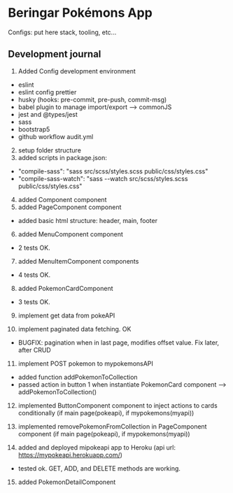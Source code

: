 # Beringar Pokémons App

Configs: put here stack, tooling, etc...

## Development journal

1. Added Config development environment

- eslint
- eslint config prettier
- husky (hooks: pre-commit, pre-push, commit-msg)
- babel plugin to manage import/export --> commonJS
- jest and @types/jest
- sass
- bootstrap5
- github workflow audit.yml

2. setup folder structure
3. added scripts in package.json:

- "compile-sass": "sass src/scss/styles.scss public/css/styles.css"
- "compile-sass-watch": "sass --watch src/scss/styles.scss public/css/styles.css"

4. added Component component
5. added PageComponent component

- added basic html structure: header, main, footer

6. added MenuComponent component

- 2 tests OK.

7. added MenuItemComponent components

- 4 tests OK.

8. added PokemonCardComponent

- 3 tests OK.

9. implement get data from pokeAPI

10. implement paginated data fetching. OK

- BUGFIX: pagination when in last page, modifies offset value. Fix later, after CRUD

11. implement POST pokemon to mypokemonsAPI

- added function addPokemonToCollection
- passed action in button 1 when instantiate PokemonCard component --> addPokemonToCollection()

12. implemented ButtonComponent component to inject actions to cards conditionally (if main page(pokeapi), if mypokemons(myapi))

13. implemented removePokemonFromCollection in PageComponent component (if main page(pokeapi), if mypokemons(myapi))

14. added and deployed mipokeapi app to Heroku (api url: https://mypokeapi.herokuapp.com/)

- tested ok. GET, ADD, and DELETE methods are working.

15. added PokemonDetailComponent
